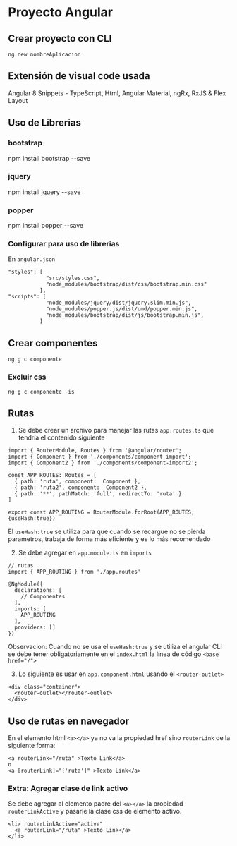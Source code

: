 # Proyecto Angular

## Crear proyecto con CLI 
~~~
ng new nombreAplicacion
~~~

## Extensión de visual code usada 
Angular 8 Snippets - TypeScript, Html, Angular Material, ngRx, RxJS & Flex Layout

## Uso de Librerias 

### bootstrap
npm install bootstrap --save

### jquery
npm install jquery --save

### popper
npm install popper --save

### Configurar para uso de librerias

En `angular.json`

~~~
"styles": [
            "src/styles.css",
            "node_modules/bootstrap/dist/css/bootstrap.min.css"
          ],
"scripts": [
            "node_modules/jquery/dist/jquery.slim.min.js",
            "node_modules/popper.js/dist/umd/popper.min.js",
            "node_modules/bootstrap/dist/js/bootstrap.min.js",
          ]
~~~

## Crear componentes
~~~
ng g c componente
~~~

### Excluir css 
~~~
ng g c componente -is
~~~

## Rutas

1. Se debe crear un archivo para manejar las rutas `app.routes.ts` que tendría el contenido siguiente

~~~
import { RouterModule, Routes } from '@angular/router';
import { Component } from './components/component-import';
import { Component2 } from './components/component-import2';

const APP_ROUTES: Routes = [
  { path: 'ruta', component:  Component },
  { path: 'ruta2', component:  Component2 },
  { path: '**', pathMatch: 'full', redirectTo: 'ruta' }
]

export const APP_ROUTING = RouterModule.forRoot(APP_ROUTES, {useHash:true})
~~~

El `useHash:true` se utiliza para que cuando se recargue no se pierda parametros, trabaja de forma más eficiente y es lo más recomendado

2. Se debe agregar en `app.module.ts` en `imports`

~~~
// rutas
import { APP_ROUTING } from './app.routes'

@NgModule({
  declarations: [
    // Componentes
  ],
  imports: [
    APP_ROUTING
  ],
  providers: []
})
~~~

Observacion: Cuando no se usa el `useHash:true` y se utiliza el angular CLI se debe tener obligatoriamente en el `index.html` la línea de código `<base href="/">` 

3. Lo siguiente es usar en `app.component.html` usando el `<router-outlet>`

~~~
<div class="container">
  <router-outlet></router-outlet>
</div>
~~~

## Uso de rutas en navegador

En el elemento html `<a></a>` ya no va la propiedad href sino `routerLink` de la siguiente forma:

~~~
<a routerLink="/ruta" >Texto Link</a>
o
<a [routerLink]="['ruta']" >Texto Link</a>
~~~

### Extra: Agregar clase de link activo

Se debe agregar al elemento padre del `<a></a>` la propiedad `routerLinkActive` y pasarle la clase css de elemento activo.

~~~
<li> routerLinkActive="active"
  <a routerLink="/ruta" >Texto Link</a>
</li>
~~~